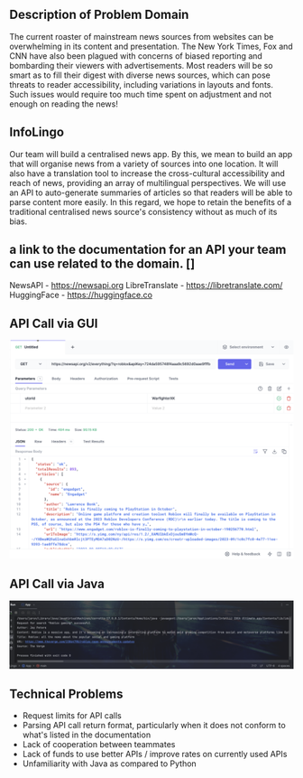 ## Description of Problem Domain
The current roaster of mainstream news sources from websites can be overwhelming in its content and presentation. The New York Times, Fox and CNN have also been plagued with concerns of biased reporting and bombarding their viewers with advertisements. Most readers will be so smart as to fill their digest with diverse news sources, which can pose threats to reader accessibility, including variations in layouts and fonts. Such issues would require too much time spent on adjustment and not enough on reading the news!

## InfoLingo
Our team will build a centralised news app. By this, we mean to build an app that will organise news from a variety of sources into one location. It will also have a translation tool to increase the cross-cultural accessibility and reach of news, providing an array of multilingual perspectives. We will use an API to auto-generate summaries of articles so that readers will be able to parse content more easily. In this regard, we hope to retain the benefits of a traditional centralised news source's consistency without as much of its bias.

## a link to the documentation for an API your team can use related to the domain. []
NewsAPI - https://newsapi.org 
LibreTranslate - https://libretranslate.com/
HuggingFace - https://huggingface.co

## API Call via GUI 
![Screenshot](API_Call_Screenshot.png)

## API Call via Java
![Screenshot](JavaOutput.png)

## Technical Problems
- Request limits for API calls
- Parsing API call return format, particularly when it does not conform to what's listed in the documentation
- Lack of cooperation between teammates
- Lack of funds to use better APIs / improve rates on currently used APIs
- Unfamiliarity with Java as compared to Python
